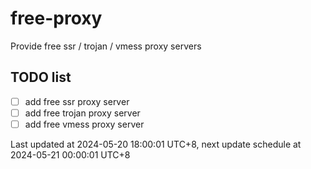 
# free-proxy
Provide free ssr / trojan / vmess proxy servers


## TODO list
- [ ] add free ssr proxy server
- [ ] add free trojan proxy server
- [ ] add free vmess proxy server

Last updated at 2024-05-20 18:00:01 UTC+8, next update schedule at 2024-05-21 00:00:01 UTC+8

